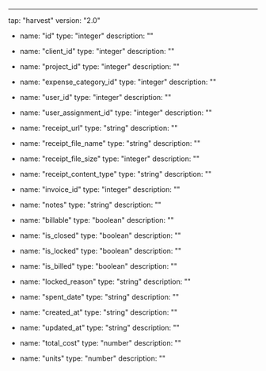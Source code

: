 ---
tap: "harvest"
version: "2.0"
  - name: "id"
    type: "integer"
    description: ""

  - name: "client_id"
    type: "integer"
    description: ""

  - name: "project_id"
    type: "integer"
    description: ""

  - name: "expense_category_id"
    type: "integer"
    description: ""

  - name: "user_id"
    type: "integer"
    description: ""

  - name: "user_assignment_id"
    type: "integer"
    description: ""

  - name: "receipt_url"
    type: "string"
    description: ""

  - name: "receipt_file_name"
    type: "string"
    description: ""

  - name: "receipt_file_size"
    type: "integer"
    description: ""

  - name: "receipt_content_type"
    type: "string"
    description: ""

  - name: "invoice_id"
    type: "integer"
    description: ""

  - name: "notes"
    type: "string"
    description: ""

  - name: "billable"
    type: "boolean"
    description: ""

  - name: "is_closed"
    type: "boolean"
    description: ""

  - name: "is_locked"
    type: "boolean"
    description: ""

  - name: "is_billed"
    type: "boolean"
    description: ""

  - name: "locked_reason"
    type: "string"
    description: ""

  - name: "spent_date"
    type: "string"
    description: ""

  - name: "created_at"
    type: "string"
    description: ""

  - name: "updated_at"
    type: "string"
    description: ""

  - name: "total_cost"
    type: "number"
    description: ""

  - name: "units"
    type: "number"
    description: ""

